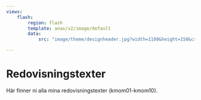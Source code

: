```yaml
---
views:
    flash:
        region: flash
        template: anax/v2/image/default
        data:
            src: "image/theme/designheader.jpg?width=1100&height=150&crop-to-fit&area=0,0,0,0"   

---
```

Redovisningstexter
==================

Här finner ni alla mina redovisningstexter (kmom01-kmom10).
